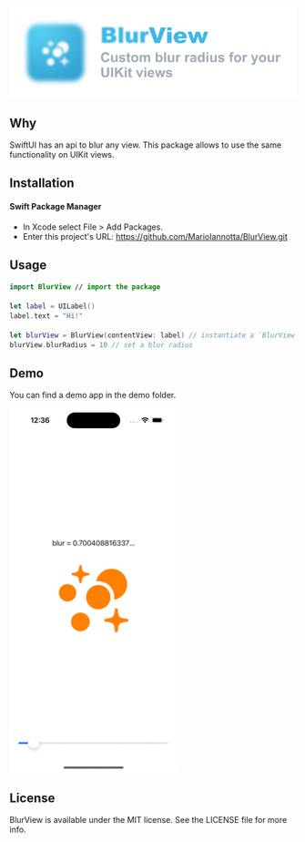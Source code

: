 ![BlurView: Custom blur radius for your UIKit views](https://raw.githubusercontent.com/MarioIannotta/BlurView/main/Resources/BlurView.jpg)

## Why

SwiftUI has an api to blur any view. This package allows to use the same functionality on UIKit views.

## Installation

#### Swift Package Manager
* In Xcode select File > Add Packages.
* Enter this project's URL: https://github.com/MarioIannotta/BlurView.git

## Usage
```swift
import BlurView // import the package

let label = UILabel() 
label.text = "Hi!"

let blurView = BlurView(contentView: label) // instantiate a `BlurView` passing the view you want to blur
blurView.blurRadius = 10 // set a blur radius
```

## Demo
You can find a demo app in the demo folder.

<img src="https://raw.githubusercontent.com/MarioIannotta/BlurView/main/Resources/Demo.gif"/>

## License

BlurView is available under the MIT license. See the LICENSE file for more info.
